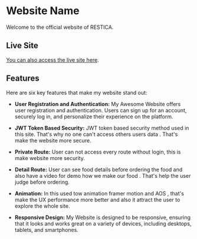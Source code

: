 # Website Name

Welcome to the official website of RESTICA.

## Live Site

[You can also access the live site here](https://restica-food.web.app).

## Features

Here are six key features that make my website stand out:

- **User Registration and Authentication:** My Awesome Website offers user
  registration and authentication. Users can sign up for an account, securely
  log in, and personalize their experience on the platform.

- **JWT Token Based Security:** JWT token based security method used in this
  site. That's why no one can't access others users data . That's make the
  website more secure.

- **Private Route:** User can not access every route without login, this is
  make website more security.

- **Detail Route:** User can see food details before ordering the food and also have a video for demo how we make our food . That's help the user judge before ordering.

- **Animation:** In this used tow animation framer motion and AOS , that's make the UX performance more better and also it attract the user to explore the whole site.

- **Responsive Design:** My Website is designed to be responsive, ensuring that
  it looks and works great on a variety of devices, including desktops, tablets,
  and smartphones.
